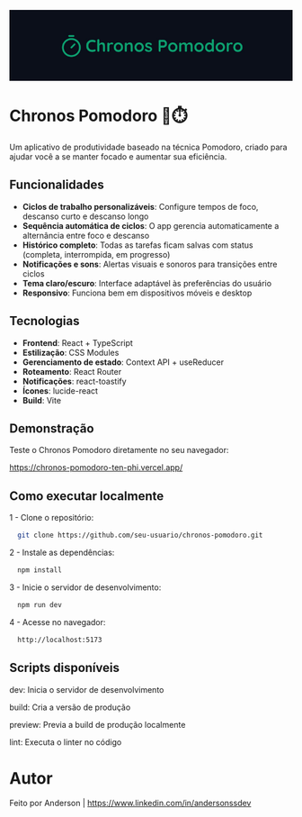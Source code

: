 ![Chornos Pomodoro](github_thumbnail.jpg)

# Chronos Pomodoro 🍅⏱️

Um aplicativo de produtividade baseado na técnica Pomodoro, criado para ajudar
você a se manter focado e aumentar sua eficiência.

## Funcionalidades

- **Ciclos de trabalho personalizáveis**: Configure tempos de foco, descanso
  curto e descanso longo
- **Sequência automática de ciclos**: O app gerencia automaticamente a
  alternância entre foco e descanso
- **Histórico completo**: Todas as tarefas ficam salvas com status (completa,
  interrompida, em progresso)
- **Notificações e sons**: Alertas visuais e sonoros para transições entre
  ciclos
- **Tema claro/escuro**: Interface adaptável às preferências do usuário
- **Responsivo**: Funciona bem em dispositivos móveis e desktop

## Tecnologias

- **Frontend**: React + TypeScript
- **Estilização**: CSS Modules
- **Gerenciamento de estado**: Context API + useReducer
- **Roteamento**: React Router
- **Notificações**: react-toastify
- **Ícones**: lucide-react
- **Build**: Vite

## Demonstração

Teste o Chronos Pomodoro diretamente no seu navegador:

https://chronos-pomodoro-ten-phi.vercel.app/

## Como executar localmente

1 - Clone o repositório:

```bash
  git clone https://github.com/seu-usuario/chronos-pomodoro.git
```

2 - Instale as dependências:

```bash
  npm install
```

3 - Inicie o servidor de desenvolvimento:

```bash
  npm run dev
```

4 - Acesse no navegador:

```bash
  http://localhost:5173
```

## Scripts disponíveis

dev: Inicia o servidor de desenvolvimento

build: Cria a versão de produção

preview: Previa a build de produção localmente

lint: Executa o linter no código

# Autor

Feito por Anderson | https://www.linkedin.com/in/andersonssdev
